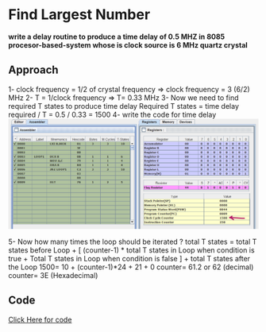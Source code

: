 # Find Largest Number

**write a delay routine to produce a time delay of 0.5 MHZ in 8085 procesor-based-system whose is clock source is 6 MHz quartz crystal**

## Approach

1- clock frequency = 1/2 of crystal frequency => clock frequency = 3 (6/2) MHz
2- T = 1/clock frequency => T= 0.33 MHz
3- Now we need to find required T states to produce time delay 
   Required T states = time delay required / T
                     = 0.5 / 0.33 
                     = 1500
4- write the code for time delay 
![Find Largest Number](timeDelay.png)

5- Now how many times the loop should be iterated ?
   total T states = total T states before Loop
                    + [ (counter-1) * total T states in Loop when condition is true + Total T states in Loop when condition is false ]
                    + total T states after the Loop
   1500= 10 + (counter-1)*24 + 21 + 0
   counter= 61.2 or 62 (decimal)
   counter= 3E (Hexadecimal)

## Code

[Click Here for code ](timeDelay.asm)